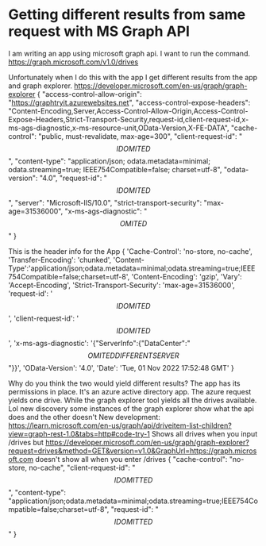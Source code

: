 
# Getting different results from same request with MS Graph API

I am writing an app using microsoft graph api. I want to run the command.
https://graph.microsoft.com/v1.0/drives

Unfortunately when I do this with the app I get different results from the app and graph explorer.
https://developer.microsoft.com/en-us/graph/graph-explorer
{
    "access-control-allow-origin": "https://graphtryit.azurewebsites.net",
    "access-control-expose-headers": "Content-Encoding,Server,Access-Control-Allow-Origin,Access-Control-Expose-Headers,Strict-Transport-Security,request-id,client-request-id,x-ms-ags-diagnostic,x-ms-resource-unit,OData-Version,X-FE-DATA",
    "cache-control": "public, must-revalidate, max-age=300",
    "client-request-id": "$$ID OMITED$$",
    "content-type": "application/json; odata.metadata=minimal; odata.streaming=true; IEEE754Compatible=false; charset=utf-8",
    "odata-version": "4.0",
    "request-id": "$$ID OMITED$$",
    "server": "Microsoft-IIS/10.0",
    "strict-transport-security": "max-age=31536000",
    "x-ms-ags-diagnostic": "$$OMITED$$"
}

This is the header info for the App
    {
 'Cache-Control': 'no-store, no-cache',
 'Transfer-Encoding': 'chunked',
 'Content-Type':'application/json;odata.metadata=minimal;odata.streaming=true;IEEE754Compatible=false;charset=utf-8',
 'Content-Encoding': 'gzip',
 'Vary': 'Accept-Encoding',
 'Strict-Transport-Security': 'max-age=31536000',
 'request-id': '$$ID OMITED$$',
 'client-request-id': '$$ID OMITED$$',
 'x-ms-ags-diagnostic': '{"ServerInfo":{"DataCenter":"$$OMITED DIFFERENT SERVER$$"}}',
 'OData-Version': '4.0',
 'Date': 'Tue, 01 Nov 2022 17:52:48 GMT'
    }

Why do you think the two would yield different results? The app has its permissions in place. It's an azure active directory app. The azure request yields one drive. While the graph explorer tool yields all the drives available. Lol new discovery some instances of the graph explorer show what the api does and the other doesn't
New development:
https://learn.microsoft.com/en-us/graph/api/driveitem-list-children?view=graph-rest-1.0&tabs=http#code-try-1
Shows all drives when you input /drives
but https://developer.microsoft.com/en-us/graph/graph-explorer?request=drives&method=GET&version=v1.0&GraphUrl=https://graph.microsoft.com doesn't show all when you enter /drives
{
    "cache-control": "no-store, no-cache",
    "client-request-id": "$$ID OMITTED$$",
    "content-type": "application/json;odata.metadata=minimal;odata.streaming=true;IEEE754Compatible=false;charset=utf-8",
    "request-id": "$$ID OMITTED$$"
}


        